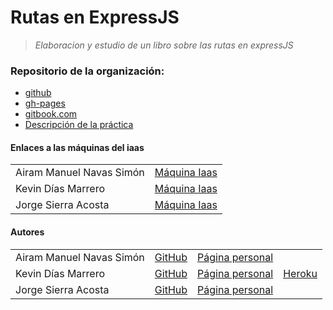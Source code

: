 # **Rutas en ExpressJS**

> *Elaboracion y estudio de un libro sobre las rutas en expressJS*

### Repositorio de la organización:  

- [github](https://github.com/ULL-ESIT-PL-1617/estudiar-las-rutas-en-expressjs-airam-jorge)
- [gh-pages](https://ull-esit-pl-1617.github.io/estudiar-las-rutas-en-expressjs-airam-jorge)
- [gitbook.com](https://ediolot.gitbooks.io/routas-expressjs/content/)
- [Descripción de la práctica](https://casianorodriguezleon.gitbooks.io/ull-esit-1617/practicas/practicalearningrouting.html)


#### Enlaces a las máquinas del iaas

 <table>
  <tr>
   <td> Airam Manuel Navas Simón </td>
   <td> <a href="http://10.6.128.148:8081/">Máquina Iaas</a> </td>
  </tr>
  <tr>
  <td> Kevin Días Marrero </td>
  <td> <a href="http://10.6.128.44:8081/">Máquina Iaas</a> </td>
  </tr>
  <tr>
  <td> Jorge Sierra Acosta  </td>
  <td> <a href="http://10.6.128.185:8081/">Máquina Iaas</a>  </td>
  </tr>
 </table>


#### Autores

<table>
 <tr>
  <td> Airam Manuel Navas Simón </td>
  <td> <a href="https://github.com/AiramNavas">GitHub</a> </td>
  <td> <a href="https://airamnavas.github.io/">Página personal</a> </td>
 </tr>
 <tr>
 <td> Kevin Días Marrero </td>
 <td> <a href="https://github.com/alu0100880625">GitHub</a> </td>
 <td> <a href="https://alu0100880625.github.io/">Página personal</a></td>
 <td> <a href="https://protected-lake-91112.herokuapp.com/">Heroku</a></td>
 </tr>
 <tr>
 <td> Jorge Sierra Acosta  </td>
 <td> <a href="https://github.com/Ediolot">GitHub</a>  </td>
 <td> <a href="https://ediolot.github.io/">Página personal</a> </td>
 </tr>
</table>
